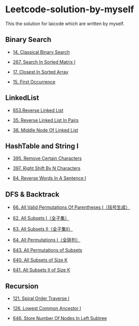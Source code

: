 Leetcode-solution-by-myself
==
This the solution for laicode which are written by myself.

Binary Search
--

* [14. Classical Binary Search](https://github.com/yzyolala/leetcode-solution-by-myself/blob/main/14.%20Classical%20Binary%20Search.md)

* [267. Search In Sorted Matrix I](https://github.com/yzyolala/leetcode-solution-by-myself/blob/main/267.%20Search%20In%20Sorted%20Matrix%20I.md)

* [17. Closest In Sorted Array](https://github.com/yzyolala/leetcode-solution-by-myself/blob/main/17.%20Closest%20In%20Sorted%20Array.md)

* [15. First Occurrence](https://github.com/yzyolala/leetcode-solution-by-myself/edit/main/15.%20First%20Occurrence.md)

LinkedList
--

* [653.Reverse Linked List ](https://github.com/yzyolala/leetcode-solution-by-myself/blob/main/653.%20Reverse%20Linked%20List.md)

* [35. Reverse Linked List In Pairs](https://github.com/yzyolala/leetcode-solution-by-myself/blob/main/35.%20Reverse%20Linked%20List%20In%20Pairs.md)

* [36. Middle Node Of Linked List](https://github.com/yzyolala/leetcode-solution-by-myself/blob/main/36.%20Middle%20Node%20Of%20Linked%20List.md)


HashTable and String I
--

* [395. Remove Certain Characters](https://github.com/yzyolala/leetcode-solution-by-myself/blob/main/395.%20Remove%20Certain%20Characters.md)

* [397. Right Shift By N Characters](https://github.com/yzyolala/leetcode-solution-by-myself/blob/main/397.%20Right%20Shift%20By%20N%20Characters.md)

* [84. Reverse Words In A Sentence I](https://github.com/yzyolala/leetcode-solution-by-myself/blob/main/84.%20Reverse%20Words%20In%20A%20Sentence%20I.md)

DFS & Backtrack
--

* [66. All Valid Permutations Of Parentheses I（括号生成）](https://github.com/yzyolala/leetcode-solution-by-myself/blob/main/66.%20All%20Valid%20Permutations%20Of%20Parentheses%20I.md)

* [62. All Subsets I（全子集）](https://github.com/yzyolala/leetcode-solution-by-myself/blob/main/62.%20All%20Subsets%20I.md)

* [63. All Subsets II（全子集II）](https://github.com/yzyolala/leetcode-solution-by-myself/blob/main/63.%20All%20Subsets%20II.md)

* [64. All Permutations I（全排列）](https://github.com/yzyolala/leetcode-solution-by-myself/blob/main/64.%20All%20Permutations%20I.md)

* [643. All Permutations of Subsets](https://github.com/yzyolala/leetcode-solution-by-myself/blob/main/643.%20All%20Permutations%20of%20Subsets.md)

* [640. All Subsets of Size K](https://github.com/yzyolala/leetcode-solution-by-myself/blob/main/640.%20All%20Subsets%20of%20Size%20K.md)

* [641. All Subsets II of Size K](https://github.com/yzyolala/leetcode-solution-by-myself/blob/main/641.%20All%20Subsets%20II%20of%20Size%20K.md)

Recursion
--

* [121. Spiral Order Traverse I](https://github.com/yzyolala/leetcode-solution-by-myself/blob/main/121.%20Spiral%20Order%20Traverse%20I.md)

* [126. Lowest Common Ancestor I](https://github.com/yzyolala/leetcode-solution-by-myself/blob/main/126.%20Lowest%20Common%20Ancestor%20I.md)

* [646. Store Number Of Nodes In Left Subtree](https://github.com/yzyolala/leetcode-solution-by-myself/blob/main/646.%20Store%20Number%20Of%20Nodes%20In%20Left%20Subtree.md)
